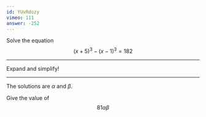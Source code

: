 ```yaml
---
id: YUvRdozy
vimeo: 111
answer: -252
---
```


Solve the equation
$$
(x+5)^3 - (x-1)^3 = 182
$$

---

Expand and simplify!

---

The solutions are $\alpha$ and $\beta$.

Give the value of
$$
81 \alpha \beta
$$
